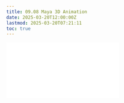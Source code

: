 ```yaml
---
title: 09.08 Maya 3D Animation
date: 2025-03-20T12:00:00Z
lastmod: 2025-03-20T07:21:11
toc: true
---
```


![Link to included file content](../../../../3d-modeling/maya/3d-animation-maya.md)
